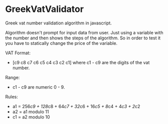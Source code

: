 # GreekVatValidator
Greek vat number validation algorithm in javascript.

Algorithm doesn't prompt for input data from user. Just using a variable with the number and then shows the steps of the algorithm. So in order to test it you have to statically change the price of the variable.

VAT Format:
* [c9 c8 c7 c6 c5 c4 c3 c2 c1] where c1 - c9 are the digits of the vat number.

Range: 
* c1 - c9 are numeric 0 - 9.

Rules:
* a1 = 256*c9 + 128*c8 + 64*c7 + 32*c6 + 16*c5 + 8*c4 + 4*c3 + 2*c2
* a2 = a1 modulo 11
* c1 = a2 modulo 10

